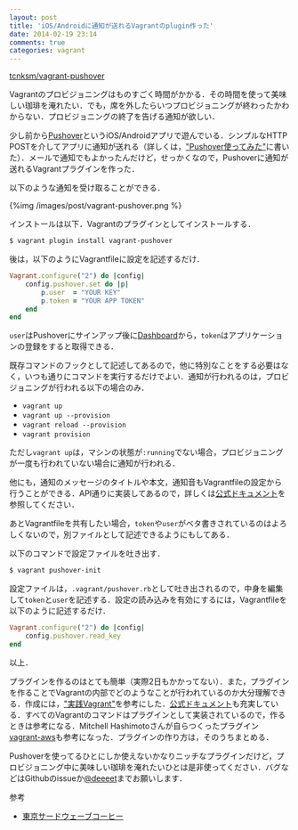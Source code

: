 ```yaml
---
layout: post
title: 'iOS/Androidに通知が送れるVagrantのplugin作った'
date: 2014-02-19 23:14
comments: true
categories: vagrant
---
```


[tcnksm/vagrant-pushover](https://github.com/tcnksm/vagrant-pushover)

Vagrantのプロビジョニングはものすごく時間がかかる．その時間を使って美味しい珈琲を淹れたい．でも，席を外したらいつプロビジョニングが終わったかわからない．プロビジョニングの終了を告げる通知が欲しい．

少し前から[Pushover](https://pushover.net/)というiOS/Androidアプリで遊んでいる．シンプルなHTTP POSTを介してアプリに通知が送れる（詳しくは，["Pushover使ってみた"](http://deeeet.com/writing/2014/02/09/pushover/)に書いた）．メールで通知でもよかったんだけど，せっかくなので，Pushoverに通知が送れるVagrantプラグインを作った．

以下のような通知を受け取ることができる．

{%img /images/post/vagrant-pushover.png %}

インストールは以下．Vagrantのプラグインとしてインストールする．

```bash
$ vagrant plugin install vagrant-pushover
```

後は，以下のようにVagrantfileに設定を記述するだけ．

```ruby
Vagrant.configure("2") do |config|
    config.pushover.set do |p|
        p.user  = "YOUR KEY"
        p.token = "YOUR APP TOKEN"
    end
end                        
```

`user`はPushoverにサインアップ後に[Dashboard](https://pushover.net/)から，`token`はアプリケーションの登録をすると取得できる．

既存コマンドのフックとして記述してあるので，他に特別なことをする必要はなく，いつも通りにコマンドを実行するだけでよい．通知が行われるのは，プロビジョニングが行われる以下の場合のみ．

- `vagrant up`
- `vagrant up --provision`
- `vagrant reload --provision`
- `vagrant provision`

ただし`vagrant up`は，マシンの状態が`:running`でない場合，プロビジョニングが一度も行われていない場合に通知が行われる．

他にも，通知のメッセージのタイトルや本文，通知音もVagrantfileの設定から行うことができる．API通りに実装してあるので，詳しくは[公式ドキュメント](https://pushover.net/api)を参照してください．

あとVagrantfileを共有したい場合，`token`や`user`がベタ書きされているのはよろしくないので，別ファイルとして記述できるようにもしてある．

以下のコマンドで設定ファイルを吐き出す．

```bash
$ vagrant pushover-init
```

設定ファイルは，`.vagrant/pushover.rb`として吐き出されるので，中身を編集して`token`と`user`を記述する．設定の読み込みを有効にするには，Vagrantfileを以下のように記述するだけ．

```ruby
Vagrant.configure("2") do |config|
    config.pushover.read_key
end
```

以上．

プラグインを作るのはとても簡単（実際2日もかかってない）．また，プラグインを作ることでVagrantの内部でどのようなことが行われているのか大分理解できる．作成には，["実践Vagrant"](http://www.amazon.co.jp/%E5%AE%9F%E8%B7%B5-Vagrant-Mitchell-Hashimoto/dp/4873116651)を参考にした．[公式ドキュメント](http://docs.vagrantup.com/v2/plugins/)も充実している．すべてのVagrantのコマンドはプラグインとして実装されているので，作るときは参考になる．Mitchell Hashimotoさんが自らつくったプラグイン[vagrant-aws](https://github.com/mitchellh/vagrant-aws)も参考になった．プラグインの作り方は，そのうちまとめる．

Pushoverを使ってるひとにしか使えないかなりニッチなプラグインだけど，プロビジョニング中に美味しい珈琲を淹れたいひとは是非使ってください．バグなどはGithubのissueか[@deeeet](https://twitter.com/deeeet)までお願いします．

参考

- [東京サードウェーブコーヒー](http://deeeet.com/writing/2014/01/21/third-wave-tokyo/)


